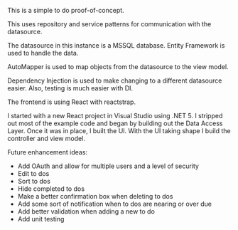 ﻿This is a simple to do proof-of-concept.

This uses repository and service patterns for communication with the datasource.

The datasource in this instance is a MSSQL database. Entity Framework is used to handle the data.

AutoMapper is used to map objects from the datasource to the view model.

Dependency Injection is used to make changing to a different datasource easier. Also, testing is much easier with DI.

The frontend is using React with reactstrap.

I started with a new React project in Visual Studio using .NET 5. I stripped out most of the example code and began
by building out the Data Access Layer. Once it was in place, I built the UI. With the UI taking shape I build the
controller and view model.

Future enhancement ideas:

* Add OAuth and allow for multiple users and a level of security
* Edit to dos
* Sort to dos
* Hide completed to dos
* Make a better confirmation box when deleting to dos
* Add some sort of notification when to dos are nearing or over due
* Add better validation when adding a new to do
* Add unit testing